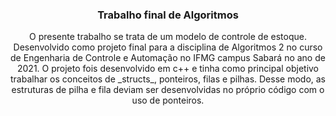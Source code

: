 <a name="readme-top"></a>

<h3 align="center">Trabalho final de Algoritmos</h3>

  <p align="center">
    O presente trabalho se trata de um modelo de controle de estoque. 
    Desenvolvido como projeto final para a disciplina de Algoritmos 2 no curso de Engenharia de Controle e Automação no IFMG campus Sabará no ano de 2021. 
    O projeto fois desenvolvido em c++ e tinha como principal objetivo trabalhar os conceitos de _structs_, ponteiros, filas e pilhas. 
    Desse modo, as estruturas de pilha e fila deviam ser desenvolvidas no próprio código com o uso de ponteiros.
  </p>
</div>
